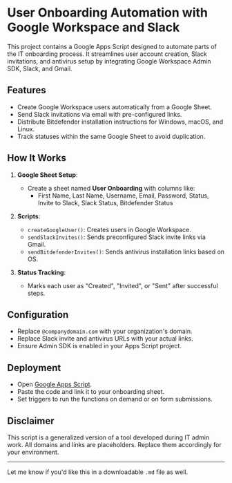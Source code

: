 # User Onboarding Automation with Google Workspace and Slack

This project contains a Google Apps Script designed to automate parts of the IT onboarding process. It streamlines user account creation, Slack invitations, and antivirus setup by integrating Google Workspace Admin SDK, Slack, and Gmail.

## Features

- Create Google Workspace users automatically from a Google Sheet.
- Send Slack invitations via email with pre-configured links.
- Distribute Bitdefender installation instructions for Windows, macOS, and Linux.
- Track statuses within the same Google Sheet to avoid duplication.

## How It Works

1. **Google Sheet Setup**:
   - Create a sheet named **User Onboarding** with columns like:
     - First Name, Last Name, Username, Email, Password, Status, Invite to Slack, Slack Status, Bitdefender Status

2. **Scripts**:
   - `createGoogleUser()`: Creates users in Google Workspace.
   - `sendSlackInvites()`: Sends preconfigured Slack invite links via Gmail.
   - `sendBitdefenderInvites()`: Sends antivirus installation links based on OS.

3. **Status Tracking**:
   - Marks each user as "Created", "Invited", or "Sent" after successful steps.

## Configuration

- Replace `@companydomain.com` with your organization's domain.
- Replace Slack invite and antivirus URLs with your actual links.
- Ensure Admin SDK is enabled in your Apps Script project.

## Deployment

- Open [Google Apps Script](https://script.google.com/).
- Paste the code and link it to your onboarding sheet.
- Set triggers to run the functions on demand or on form submissions.

## Disclaimer

This script is a generalized version of a tool developed during IT admin work. All domains and links are placeholders. Replace them accordingly for your environment.

---

Let me know if you'd like this in a downloadable `.md` file as well.
